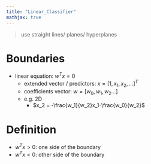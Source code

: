```yaml
---
title: "Linear_Classifier"
mathjax: true
---
```


> use straight lines/ planes/ hyperplanes

# Boundaries
- linear equation: $w^Tx=0$
	- extended vector / predictors: $x=[1, x_1,x_2,...]^T$
	- coefficients vector: $w=[w_0, w_1,w_2...]$
	- e.g. 2D
		- $x_2 = -\frac{w_1}{w_2}x_1-\frac{w_0}{w_2}$


# Definition
- $w^Tx>0$: one side of the boundary
- $w^Tx<0$: other side of the boundary

